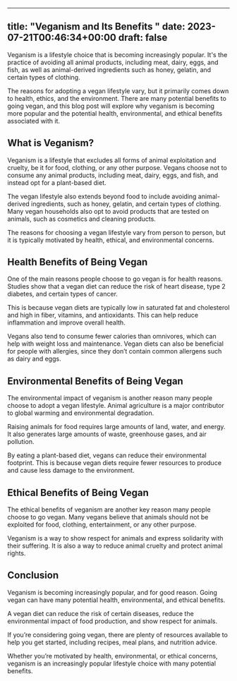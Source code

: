 
---
title: "Veganism and Its Benefits "
date: 2023-07-21T00:46:34+00:00
draft: false
---

Veganism is a lifestyle choice that is becoming increasingly popular. It's the practice of avoiding all animal products, including meat, dairy, eggs, and fish, as well as animal-derived ingredients such as honey, gelatin, and certain types of clothing. 

The reasons for adopting a vegan lifestyle vary, but it primarily comes down to health, ethics, and the environment. There are many potential benefits to going vegan, and this blog post will explore why veganism is becoming more popular and the potential health, environmental, and ethical benefits associated with it. 

## What is Veganism?

Veganism is a lifestyle that excludes all forms of animal exploitation and cruelty, be it for food, clothing, or any other purpose. Vegans choose not to consume any animal products, including meat, dairy, eggs, and fish, and instead opt for a plant-based diet. 

The vegan lifestyle also extends beyond food to include avoiding animal-derived ingredients, such as honey, gelatin, and certain types of clothing. Many vegan households also opt to avoid products that are tested on animals, such as cosmetics and cleaning products. 

The reasons for choosing a vegan lifestyle vary from person to person, but it is typically motivated by health, ethical, and environmental concerns. 

## Health Benefits of Being Vegan

One of the main reasons people choose to go vegan is for health reasons. Studies show that a vegan diet can reduce the risk of heart disease, type 2 diabetes, and certain types of cancer. 

This is because vegan diets are typically low in saturated fat and cholesterol and high in fiber, vitamins, and antioxidants. This can help reduce inflammation and improve overall health. 

Vegans also tend to consume fewer calories than omnivores, which can help with weight loss and maintenance. Vegan diets can also be beneficial for people with allergies, since they don’t contain common allergens such as dairy and eggs. 

## Environmental Benefits of Being Vegan

The environmental impact of veganism is another reason many people choose to adopt a vegan lifestyle. Animal agriculture is a major contributor to global warming and environmental degradation. 

Raising animals for food requires large amounts of land, water, and energy. It also generates large amounts of waste, greenhouse gases, and air pollution. 

By eating a plant-based diet, vegans can reduce their environmental footprint. This is because vegan diets require fewer resources to produce and cause less damage to the environment. 

## Ethical Benefits of Being Vegan

The ethical benefits of veganism are another key reason many people choose to go vegan. Many vegans believe that animals should not be exploited for food, clothing, entertainment, or any other purpose. 

Veganism is a way to show respect for animals and express solidarity with their suffering. It is also a way to reduce animal cruelty and protect animal rights. 

## Conclusion

Veganism is becoming increasingly popular, and for good reason. Going vegan can have many potential health, environmental, and ethical benefits. 

A vegan diet can reduce the risk of certain diseases, reduce the environmental impact of food production, and show respect for animals. 

If you’re considering going vegan, there are plenty of resources available to help you get started, including recipes, meal plans, and nutrition advice. 

Whether you’re motivated by health, environmental, or ethical concerns, veganism is an increasingly popular lifestyle choice with many potential benefits.